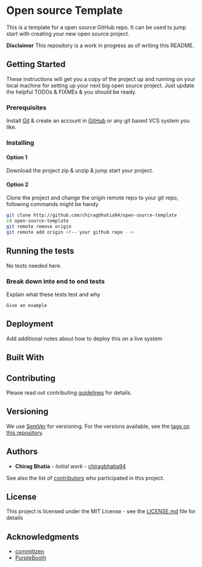 # Open source Template

This is a template for a open source GitHub repo.
It can be used to jump start with creating your new open source project.

**Disclaimer**
This repository is a work in progress as of writing this README.
<!-- Remove this disclaimer when you are done with your changes ;) -->

## Getting Started

These instructions will get you a copy of the project up and running on your local machine for setting up your next big open source project. Just update the helpful TODOs & FIXMEs & you should be ready.

### Prerequisites
<!-- What things you need to install the software and how to install them -->
Install [Git](https://git-scm.com/book/en/v2/Getting-Started-Installing-Git) & create an account in [GitHub](https://github.com) or any git based VCS system you like.

### Installing

<!-- A step by step series of examples that tell you how to get a development env running -->

#### Option 1

Download the project zip & unzip & jump start your project.

#### Option 2

Clone the project and change the origin remote repo to your git repo, following commands might be handy

```bash
git clone http://github.com/chiragbhatia94/open-source-template
cd open-source-template
git remote remove origin
git remote add origin <!-- your github repo -->
```

## Running the tests

<!-- Explain how to run the automated tests for this system -->
No tests needed here.

### Break down into end to end tests

Explain what these tests test and why

```
Give an example
```

## Deployment

Add additional notes about how to deploy this on a live system

## Built With
<!-- Provide links to the other OSS you have used to build this project -->

## Contributing

Please read out contributing [guidelines](contributing/README.md) for details.

## Versioning

We use [SemVer](http://semver.org/) for versioning. For the versions available, see the [tags on this repository](https://github.com/chiragbhatia94/open-source-template/tags).

## Authors

* **Chirag Bhatia** - *Initial work* - [chiragbhatia94](https://github.com/chiragbhatia94)

<!-- TODO: Update your GitHub repository here -->
See also the list of [contributors](https://github.com/chiragbhatia94/open-source-template/contributors) who participated in this project.

## License

This project is licensed under the MIT License - see the [LICENSE.md](LICENSE.md) file for details
<!-- FIXME: change the license here to your liking & remember to update the MIT License if you are planning to use that with your own name -->

## Acknowledgments

* [commitizen](https://github.com/commitizen/cz-cli)
* [PurpleBooth](https://gist.github.com/PurpleBooth/109311bb0361f32d87a2)
<!-- TODO: Hat tip to anyone whose code was used or who served as an inspiration for this repo -->
